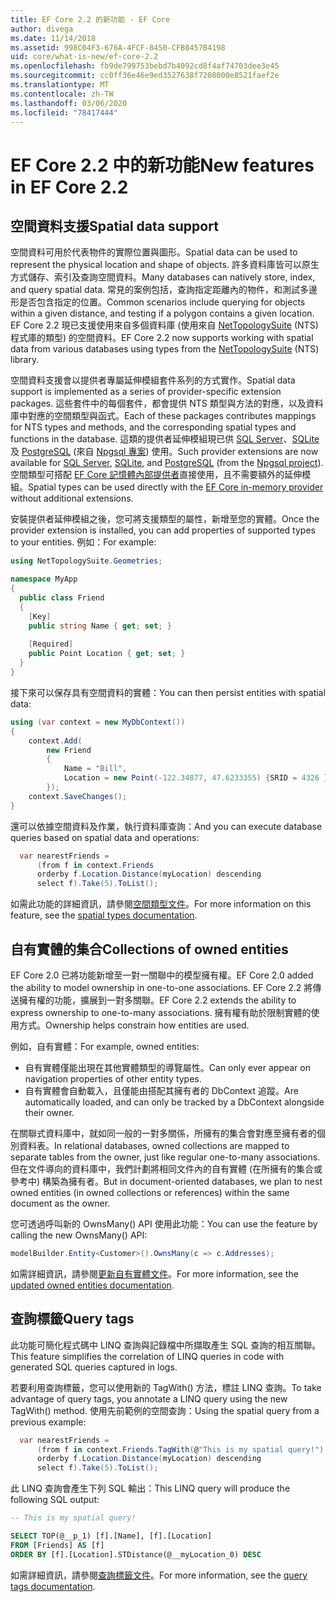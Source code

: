 ```yaml
---
title: EF Core 2.2 的新功能 - EF Core
author: divega
ms.date: 11/14/2018
ms.assetid: 998C04F3-676A-4FCF-8450-CFB0457B4198
uid: core/what-is-new/ef-core-2.2
ms.openlocfilehash: fb9de799753bebd7b4092cd8f4af74703dee3e45
ms.sourcegitcommit: cc0ff36e46e9ed3527638f7208000e8521faef2e
ms.translationtype: MT
ms.contentlocale: zh-TW
ms.lasthandoff: 03/06/2020
ms.locfileid: "78417444"
---
```

# <a name="new-features-in-ef-core-22"></a><span data-ttu-id="e7f69-102">EF Core 2.2 中的新功能</span><span class="sxs-lookup"><span data-stu-id="e7f69-102">New features in EF Core 2.2</span></span>

## <a name="spatial-data-support"></a><span data-ttu-id="e7f69-103">空間資料支援</span><span class="sxs-lookup"><span data-stu-id="e7f69-103">Spatial data support</span></span>

<span data-ttu-id="e7f69-104">空間資料可用於代表物件的實際位置與圖形。</span><span class="sxs-lookup"><span data-stu-id="e7f69-104">Spatial data can be used to represent the physical location and shape of objects.</span></span>
<span data-ttu-id="e7f69-105">許多資料庫皆可以原生方式儲存、索引及查詢空間資料。</span><span class="sxs-lookup"><span data-stu-id="e7f69-105">Many databases can natively store, index, and query spatial data.</span></span>
<span data-ttu-id="e7f69-106">常見的案例包括，查詢指定距離內的物件，和測試多邊形是否包含指定的位置。</span><span class="sxs-lookup"><span data-stu-id="e7f69-106">Common scenarios include querying for objects within a given distance, and testing if a polygon contains a given location.</span></span>
<span data-ttu-id="e7f69-107">EF Core 2.2 現已支援使用來自多個資料庫 (使用來自 [NetTopologySuite](https://github.com/NetTopologySuite/NetTopologySuite) (NTS) 程式庫的類型) 的空間資料。</span><span class="sxs-lookup"><span data-stu-id="e7f69-107">EF Core 2.2 now supports working with spatial data from various databases using types from the [NetTopologySuite](https://github.com/NetTopologySuite/NetTopologySuite) (NTS) library.</span></span>

<span data-ttu-id="e7f69-108">空間資料支援會以提供者專屬延伸模組套件系列的方式實作。</span><span class="sxs-lookup"><span data-stu-id="e7f69-108">Spatial data support is implemented as a series of provider-specific extension packages.</span></span>
<span data-ttu-id="e7f69-109">這些套件中的每個套件，都會提供 NTS 類型與方法的對應，以及資料庫中對應的空間類型與函式。</span><span class="sxs-lookup"><span data-stu-id="e7f69-109">Each of these packages contributes mappings for NTS types and methods, and the corresponding spatial types and functions in the database.</span></span>
<span data-ttu-id="e7f69-110">這類的提供者延伸模組現已供 [SQL Server](https://www.nuget.org/packages/Microsoft.EntityFrameworkCore.SqlServer.NetTopologySuite/)、[SQLite](https://www.nuget.org/packages/Microsoft.EntityFrameworkCore.Sqlite.NetTopologySuite/) 及 [PostgreSQL](https://www.nuget.org/packages/Npgsql.EntityFrameworkCore.PostgreSQL.NetTopologySuite/) (來自 [Npgsql 專案](https://www.npgsql.org/)) 使用。</span><span class="sxs-lookup"><span data-stu-id="e7f69-110">Such provider extensions are now available for [SQL Server](https://www.nuget.org/packages/Microsoft.EntityFrameworkCore.SqlServer.NetTopologySuite/), [SQLite](https://www.nuget.org/packages/Microsoft.EntityFrameworkCore.Sqlite.NetTopologySuite/), and [PostgreSQL](https://www.nuget.org/packages/Npgsql.EntityFrameworkCore.PostgreSQL.NetTopologySuite/) (from the [Npgsql project](https://www.npgsql.org/)).</span></span>
<span data-ttu-id="e7f69-111">空間類型可搭配 [EF Core 記憶體內部提供者](xref:core/providers/in-memory/index)直接使用，且不需要額外的延伸模組。</span><span class="sxs-lookup"><span data-stu-id="e7f69-111">Spatial types can be used directly with the [EF Core in-memory provider](xref:core/providers/in-memory/index) without additional extensions.</span></span>

<span data-ttu-id="e7f69-112">安裝提供者延伸模組之後，您可將支援類型的屬性，新增至您的實體。</span><span class="sxs-lookup"><span data-stu-id="e7f69-112">Once the provider extension is installed, you can add properties of supported types to your entities.</span></span> <span data-ttu-id="e7f69-113">例如：</span><span class="sxs-lookup"><span data-stu-id="e7f69-113">For example:</span></span>

``` csharp
using NetTopologySuite.Geometries;

namespace MyApp
{
  public class Friend
  {
    [Key]
    public string Name { get; set; }
  
    [Required]
    public Point Location { get; set; }
  }
}
```

<span data-ttu-id="e7f69-114">接下來可以保存具有空間資料的實體：</span><span class="sxs-lookup"><span data-stu-id="e7f69-114">You can then persist entities with spatial data:</span></span>

``` csharp
using (var context = new MyDbContext())
{
    context.Add(
        new Friend
        {
            Name = "Bill",
            Location = new Point(-122.34877, 47.6233355) {SRID = 4326 }
        });
    context.SaveChanges();
}
```

<span data-ttu-id="e7f69-115">還可以依據空間資料及作業，執行資料庫查詢：</span><span class="sxs-lookup"><span data-stu-id="e7f69-115">And you can execute database queries based on spatial data and operations:</span></span>

``` csharp
  var nearestFriends =
      (from f in context.Friends
      orderby f.Location.Distance(myLocation) descending
      select f).Take(5).ToList();
```

<span data-ttu-id="e7f69-116">如需此功能的詳細資訊，請參閱[空間類型文件](xref:core/modeling/spatial)。</span><span class="sxs-lookup"><span data-stu-id="e7f69-116">For more information on this feature, see the [spatial types documentation](xref:core/modeling/spatial).</span></span>

## <a name="collections-of-owned-entities"></a><span data-ttu-id="e7f69-117">自有實體的集合</span><span class="sxs-lookup"><span data-stu-id="e7f69-117">Collections of owned entities</span></span>

<span data-ttu-id="e7f69-118">EF Core 2.0 已將功能新增至一對一關聯中的模型擁有權。</span><span class="sxs-lookup"><span data-stu-id="e7f69-118">EF Core 2.0 added the ability to model ownership in one-to-one associations.</span></span>
<span data-ttu-id="e7f69-119">EF Core 2.2 將傳送擁有權的功能，擴展到一對多關聯。</span><span class="sxs-lookup"><span data-stu-id="e7f69-119">EF Core 2.2 extends the ability to express ownership to one-to-many associations.</span></span>
<span data-ttu-id="e7f69-120">擁有權有助於限制實體的使用方式。</span><span class="sxs-lookup"><span data-stu-id="e7f69-120">Ownership helps constrain how entities are used.</span></span>

<span data-ttu-id="e7f69-121">例如，自有實體：</span><span class="sxs-lookup"><span data-stu-id="e7f69-121">For example, owned entities:</span></span>

- <span data-ttu-id="e7f69-122">自有實體僅能出現在其他實體類型的導覽屬性。</span><span class="sxs-lookup"><span data-stu-id="e7f69-122">Can only ever appear on navigation properties of other entity types.</span></span>
- <span data-ttu-id="e7f69-123">自有實體會自動載入，且僅能由搭配其擁有者的 DbContext 追蹤。</span><span class="sxs-lookup"><span data-stu-id="e7f69-123">Are automatically loaded, and can only be tracked by a DbContext alongside their owner.</span></span>

<span data-ttu-id="e7f69-124">在關聯式資料庫中，就如同一般的一對多關係，所擁有的集合會對應至擁有者的個別資料表。</span><span class="sxs-lookup"><span data-stu-id="e7f69-124">In relational databases, owned collections are mapped to separate tables from the owner, just like regular one-to-many associations.</span></span>
<span data-ttu-id="e7f69-125">但在文件導向的資料庫中，我們計劃將相同文件內的自有實體 (在所擁有的集合或參考中) 構築為擁有者。</span><span class="sxs-lookup"><span data-stu-id="e7f69-125">But in document-oriented databases, we plan to nest owned entities (in owned collections or references) within the same document as the owner.</span></span>

<span data-ttu-id="e7f69-126">您可透過呼叫新的 OwnsMany() API 使用此功能：</span><span class="sxs-lookup"><span data-stu-id="e7f69-126">You can use the feature by calling the new OwnsMany() API:</span></span>

``` csharp
modelBuilder.Entity<Customer>().OwnsMany(c => c.Addresses);
```

<span data-ttu-id="e7f69-127">如需詳細資訊，請參閱[更新自有實體文件](xref:core/modeling/owned-entities#collections-of-owned-types)。</span><span class="sxs-lookup"><span data-stu-id="e7f69-127">For more information, see the [updated owned entities documentation](xref:core/modeling/owned-entities#collections-of-owned-types).</span></span>

## <a name="query-tags"></a><span data-ttu-id="e7f69-128">查詢標籤</span><span class="sxs-lookup"><span data-stu-id="e7f69-128">Query tags</span></span>

<span data-ttu-id="e7f69-129">此功能可簡化程式碼中 LINQ 查詢與記錄檔中所擷取產生 SQL 查詢的相互關聯。</span><span class="sxs-lookup"><span data-stu-id="e7f69-129">This feature simplifies the correlation of LINQ queries in code with generated SQL queries captured in logs.</span></span>

<span data-ttu-id="e7f69-130">若要利用查詢標籤，您可以使用新的 TagWith() 方法，標註 LINQ 查詢。</span><span class="sxs-lookup"><span data-stu-id="e7f69-130">To take advantage of query tags, you annotate a LINQ query using the new TagWith() method.</span></span>
<span data-ttu-id="e7f69-131">使用先前範例的空間查詢：</span><span class="sxs-lookup"><span data-stu-id="e7f69-131">Using the spatial query from a previous example:</span></span>

``` csharp
  var nearestFriends =
      (from f in context.Friends.TagWith(@"This is my spatial query!")
      orderby f.Location.Distance(myLocation) descending
      select f).Take(5).ToList();
```

<span data-ttu-id="e7f69-132">此 LINQ 查詢會產生下列 SQL 輸出：</span><span class="sxs-lookup"><span data-stu-id="e7f69-132">This LINQ query will produce the following SQL output:</span></span>

``` sql
-- This is my spatial query!

SELECT TOP(@__p_1) [f].[Name], [f].[Location]
FROM [Friends] AS [f]
ORDER BY [f].[Location].STDistance(@__myLocation_0) DESC
```

<span data-ttu-id="e7f69-133">如需詳細資訊，請參閱[查詢標籤文件](xref:core/querying/tags)。</span><span class="sxs-lookup"><span data-stu-id="e7f69-133">For more information, see the [query tags documentation](xref:core/querying/tags).</span></span>
